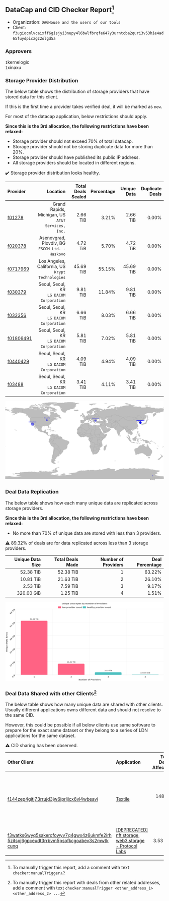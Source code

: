 ## DataCap and CID Checker Report[^1]
 - Organization: `DAGHouse and the users of our tools`
 - Client: `f3ugiocmlvcaixff6gisjyi3nupy4l6bwlfbrqfe647y3urntcba2quri3v53hie4ad65fuydpiczgz2olgd5a`
### Approvers
`1`kernelogic<br/>`1`xinaxu

### Storage Provider Distribution
The below table shows the distribution of storage providers that have stored data for this client.

If this is the first time a provider takes verified deal, it will be marked as `new`.

For most of the datacap application, below restrictions should apply.

**Since this is the 3rd allocation, the following restrictions have been relaxed:**
 - Storage provider should not exceed 70% of total datacap.
 - Storage provider should not be storing duplicate data for more than 20%.
 - Storage provider should have published its public IP address.
 - All storage providers should be located in different regions.

✔️ Storage provider distribution looks healthy.

| Provider                                              |                                             Location | Total Deals Sealed | Percentage | Unique Data | Duplicate Deals |
| :---------------------------------------------------- | ---------------------------------------------------: | -----------------: | ---------: | ----------: | --------------: |
| [f01278](https://filfox.info/en/address/f01278)       | Grand Rapids, Michigan, US<br/>`AT&T Services, Inc.` |           2.66 TiB |      3.21% |    2.66 TiB |           0.00% |
| [f020378](https://filfox.info/en/address/f020378)     |   Asenovgrad, Plovdiv, BG<br/>`ESCOM Ltd. - Haskovo` |           4.72 TiB |      5.70% |    4.72 TiB |           0.00% |
| [f0717969](https://filfox.info/en/address/f0717969)   | Los Angeles, California, US<br/>`Krypt Technologies` |          45.69 TiB |     55.15% |   45.69 TiB |           0.00% |
| [f030379](https://filfox.info/en/address/f030379)     |          Seoul, Seoul, KR<br/>`LG DACOM Corporation` |           9.81 TiB |     11.84% |    9.81 TiB |           0.00% |
| [f033356](https://filfox.info/en/address/f033356)     |          Seoul, Seoul, KR<br/>`LG DACOM Corporation` |           6.66 TiB |      8.03% |    6.66 TiB |           0.00% |
| [f01806491](https://filfox.info/en/address/f01806491) |          Seoul, Seoul, KR<br/>`LG DACOM Corporation` |           5.81 TiB |      7.02% |    5.81 TiB |           0.00% |
| [f0440429](https://filfox.info/en/address/f0440429)   |          Seoul, Seoul, KR<br/>`LG DACOM Corporation` |           4.09 TiB |      4.94% |    4.09 TiB |           0.00% |
| [f03488](https://filfox.info/en/address/f03488)       |          Seoul, Seoul, KR<br/>`LG DACOM Corporation` |           3.41 TiB |      4.11% |    3.41 TiB |           0.00% |

<img src="https://raw.githubusercontent.com/data-preservation-programs/filplus-checker-assets/main/filecoin-project/filecoin-plus-large-datasets/issues/1838/1680230420272.png"/>

### Deal Data Replication
The below table shows how each many unique data are replicated across storage providers.


**Since this is the 3rd allocation, the following restrictions have been relaxed:**
- No more than 70% of unique data are stored with less than 3 providers.

⚠️ 89.32% of deals are for data replicated across less than 3 storage providers.

| Unique Data Size | Total Deals Made | Number of Providers | Deal Percentage |
| ---------------: | ---------------: | ------------------: | --------------: |
|        52.38 TiB |        52.38 TiB |                   1 |          63.22% |
|        10.81 TiB |        21.63 TiB |                   2 |          26.10% |
|         2.53 TiB |         7.59 TiB |                   3 |           9.17% |
|       320.00 GiB |         1.25 TiB |                   4 |           1.51% |

<img src="https://raw.githubusercontent.com/data-preservation-programs/filplus-checker-assets/main/filecoin-project/filecoin-plus-large-datasets/issues/1838/1680230420916.png"/>

### Deal Data Shared with other Clients[^3]
The below table shows how many unique data are shared with other clients.
Usually different applications owns different data and should not resolve to the same CID.

However, this could be possible if all below clients use same software to prepare for the exact same dataset or they belong to a series of LDN applications for the same dataset.

⚠️ CID sharing has been observed.

| Other Client                                                                                                                                                                                                              | Application                                                                                                                               | Total Deals Affected | Unique CIDs | Approvers                                                                                                                                                             |
| :------------------------------------------------------------------------------------------------------------------------------------------------------------------------------------------------------------------------ | :---------------------------------------------------------------------------------------------------------------------------------------- | -------------------: | ----------: | :-------------------------------------------------------------------------------------------------------------------------------------------------------------------- |
| [f144zep4gitj73rrujd3jw6iprljicx6vl4wbeavi](https://filfox.info/en/address/f144zep4gitj73rrujd3jw6iprljicx6vl4wbeavi)                                                                                                     | [Textile](https://github.com/filecoin-project/filecoin-plus-large-datasets/issues/61)                                                     |           148.03 TiB |       2,227 | `1`Alex11801<br/>`5`cryptowhizzard<br/>`1`dannyob<br/>`2`flyworker<br/>`1`IreneYoung<br/>`1`liyunzhi-666<br/>`1`MegTei<br/>`4`Reiers<br/>`2`s0nik42<br/>`1`XnMatrixSV |
| [f3watks6wyq5sakerofowyv7q4gwx4z6ukmfe2irh<br/>5zitspj6gpceudt3rrbvm5psofkcgoabev3s2mwtk<br/>cunq](https://filfox.info/en/address/f3watks6wyq5sakerofowyv7q4gwx4z6ukmfe2irh5zitspj6gpceudt3rrbvm5psofkcgoabev3s2mwtkcunq) | [\[DEPRECATED\] nft\.storage, web3\.storage \- Protocol Labs](https://github.com/filecoin-project/filecoin-plus-large-datasets/issues/12) |             3.53 TiB |          98 | `1`cryptowhizzard<br/>`1`neogeweb3<br/>`1`Reiers<br/>`1`s0nik42                                                                                                       |

[^1]: To manually trigger this report, add a comment with text `checker:manualTrigger`

[^2]: Deals from those addresses are combined into this report as they are specified with `checker:manualTrigger`

[^3]: To manually trigger this report with deals from other related addresses, add a comment with text `checker:manualTrigger <other_address_1> <other_address_2> ...`
